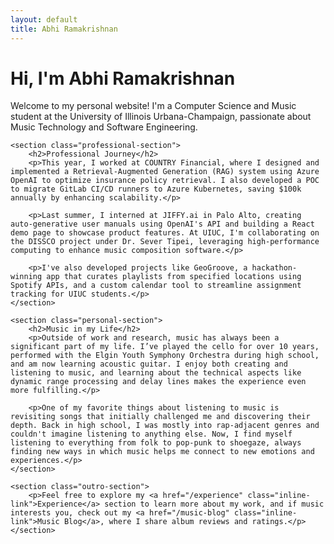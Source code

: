 ```yaml
---
layout: default
title: Abhi Ramakrishnan
---
```


<div class="page-content">
    <div class="hero-section">
        <h1>Hi, I'm Abhi Ramakrishnan</h1>
        <p class="intro-text">Welcome to my personal website! I'm a Computer Science and Music student at the University of Illinois Urbana-Champaign, passionate about Music Technology and Software Engineering.</p>
    </div>

    <section class="professional-section">
        <h2>Professional Journey</h2>
        <p>This year, I worked at COUNTRY Financial, where I designed and implemented a Retrieval-Augmented Generation (RAG) system using Azure OpenAI to optimize insurance policy retrieval. I also developed a POC to migrate GitLab CI/CD runners to Azure Kubernetes, saving $100k annually by enhancing scalability.</p>
        
        <p>Last summer, I interned at JIFFY.ai in Palo Alto, creating auto-generative user manuals using OpenAI's API and building a React demo page to showcase product features. At UIUC, I'm collaborating on the DISSCO project under Dr. Sever Tipei, leveraging high-performance computing to enhance music composition software.</p>
        
        <p>I've also developed projects like GeoGroove, a hackathon-winning app that curates playlists from specified locations using Spotify APIs, and a custom calendar tool to streamline assignment tracking for UIUC students.</p>
    </section>

    <section class="personal-section">
        <h2>Music in my Life</h2>
        <p>Outside of work and research, music has always been a significant part of my life. I’ve played the cello for over 10 years, performed with the Elgin Youth Symphony Orchestra during high school, and am now learning acoustic guitar. I enjoy both creating and listening to music, and learning about the technical aspects like dynamic range processing and delay lines makes the experience even more fulfilling.</p>

        <p>One of my favorite things about listening to music is revisiting songs that initially challenged me and discovering their depth. Back in high school, I was mostly into rap-adjacent genres and couldn't imagine listening to anything else. Now, I find myself listening to everything from folk to pop-punk to shoegaze, always finding new ways in which music helps me connect to new emotions and experiences.</p>
    </section>

    <section class="outro-section">
        <p>Feel free to explore my <a href="/experience" class="inline-link">Experience</a> section to learn more about my work, and if music interests you, check out my <a href="/music-blog" class="inline-link">Music Blog</a>, where I share album reviews and ratings.</p>
    </section>
</div>